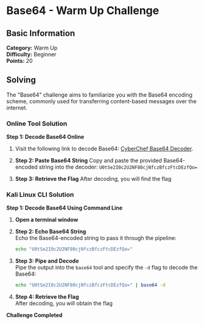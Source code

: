 # Base64 - Warm Up Challenge

## Basic Information
**Category:** Warm Up  
**Difficulty:** Beginner  
**Points:** 20

## Solving

The "Base64" challenge aims to familiarize you with the Base64 encoding scheme, commonly used for transferring content-based messages over the internet.

### Online Tool Solution

**Step 1: Decode Base64 Online**
1. Visit the following link to decode Base64: [CyberChef Base64 Decoder](https://cyberchef.org/#recipe=From_Base64('A-Za-z0-9%2B/%3D',true,false)).

2. **Step 2: Paste Base64 String**
   Copy and paste the provided Base64-encoded string into the decoder: ```U0tSe2I0c2U2NF80cjNfczBfczFtcDEzfQo=```

3. **Step 3: Retrieve the Flag**
After decoding, you will find the flag

### Kali Linux CLI Solution

**Step 1: Decode Base64 Using Command Line**
1. **Open a terminal window**

2. **Step 2: Echo Base64 String**  
    Echo the Base64-encoded string to pass it through the pipeline:
    ```bash
    echo "U0tSe2I0c2U2NF80cjNfczBfczFtcDEzfQo="
    ```

3. **Step 3: Pipe and Decode**  
    Pipe the output into the `base64` tool and specify the `-d` flag to decode the Base64:
    ```bash
    echo "U0tSe2I0c2U2NF80cjNfczBfczFtcDEzfQo=" | base64 -d
    ```

4. **Step 4: Retrieve the Flag**  
    After decoding, you will obtain the flag

**Challenge Completed**
